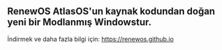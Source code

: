 RenewOS AtlasOS'un kaynak kodundan doğan yeni bir Modlanmış Windowstur.
---------------------
İndirmek ve daha fazla bilgi için:
https://renewos.github.io
